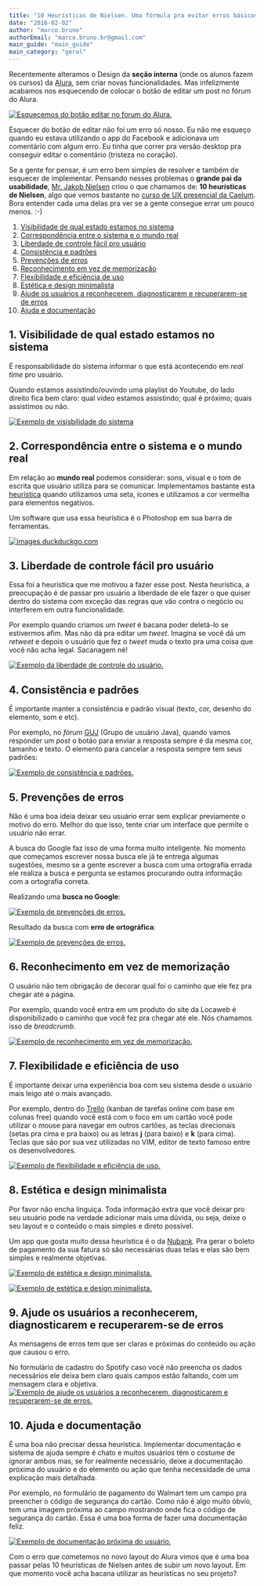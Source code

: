 ```yaml
---
title: "10 Heurísticas de Nielsen. Uma fórmula pra evitar erros básicos de usabilidade."
date: "2016-02-02"
author: "marco.bruno"
authorEmail: "marco.bruno.br@gmail.com"
main_guide: "main_guide"
main_category: "geral"
---
```


Recentemente alteramos o Design da **seção interna** (onde os alunos fazem os cursos) da [Alura](https://www.alura.com.br/), sem criar novas funcionalidades. Mas infelizmente acabamos nos esquecendo de colocar o botão de editar um post no fórum do Alura.

[![Esquecemos do botão editar no forum do Alura.](http://blog.caelum.com.br/wp-content/uploads/2016/01/Screen-Shot-2016-01-19-at-5.53.05-PM-1024x454.jpg)](http://blog.caelum.com.br/wp-content/uploads/2016/01/Screen-Shot-2016-01-19-at-5.53.05-PM.jpg)

Esquecer do botão de editar não foi um erro só nosso. Eu não me esqueço quando eu estava utilizando o app do Facebook e adicionava um comentário com algum erro. Eu tinha que correr pra versão desktop pra conseguir editar o comentário (tristeza no coração).

Se a gente for pensar, é um erro bem simples de resolver e também de esquecer de implementar. Pensando nesses problemas o **grande pai da usabilidade**, [Mr. Jakob Nielsen](https://www.nngroup.com/people/jakob-nielsen/) criou o que chamamos de: **10 heurísticas de Nielsen**, algo que vemos bastante no [curso de UX presencial da Caelum](https://www.caelum.com.br/curso-ux-usabilidade-mobile-web). Bora entender cada uma delas pra ver se a gente consegue errar um pouco menos. :-)

1. [Visibilidade de qual estado estamos no sistema](#primeiraHeuristica)
2. [Correspondência entre o sistema e o mundo real](#segundaHeuristica)
3. [Liberdade de controle fácil pro usuário](#terceiraHeuristica)
4. [Consistência e padrões](#quartaHeuristica)
5. [Prevenções de erros](#quintaHeuristica)
6. [Reconhecimento em vez de memorização](#sextaHeuristica)
7. [Flexibilidade e eficiência de uso](#setimaHeuristica)
8. [Estética e design minimalista](#oitavaHeuristica)
9. [Ajude os usuários a reconhecerem, diagnosticarem e recuperarem-se de erros](#nonaHeuristica)
10. [Ajuda e documentação](#decimaHeuristica)

## 1\. Visibilidade de qual estado estamos no sistema

É responsabilidade do sistema informar o que está acontecendo em _real time_ pro usuário.

Quando estamos assistindo/ouvindo uma playlist do Youtube, do lado direito fica bem claro: qual vídeo estamos assistindo; qual é próximo; quais assistimos ou não.

[![Exemplo de visisbilidade do sistema](http://blog.caelum.com.br/wp-content/uploads/2016/01/Screen-Shot-2016-01-19-at-6.53.04-PM-1024x347.png)](http://blog.caelum.com.br/wp-content/uploads/2016/01/Screen-Shot-2016-01-19-at-6.53.04-PM.png)

## 2\. Correspondência entre o sistema e o mundo real

Em relação ao **mundo real** podemos considerar: sons, visual e o tom de escrita que usuário utiliza para se comunicar. Implementamos bastante esta [heurística](https://pt.wikipedia.org/wiki/Heur%C3%ADstica) quando utilizamos uma seta, ícones e utilizamos a cor vermelha para elementos negativos.

Um software que usa essa heurística é o Photoshop em sua barra de ferramentas.

[![images.duckduckgo.com](http://blog.caelum.com.br/wp-content/uploads/2016/01/images.duckduckgo.com_.png)](http://blog.caelum.com.br/wp-content/uploads/2016/01/images.duckduckgo.com_.png)

## 3\. Liberdade de controle fácil pro usuário

Essa foi a heurística que me motivou a fazer esse post. Nesta heurística, a preocupação é de passar pro usuário a liberdade de ele fazer o que quiser dentro do sistema com exceção das regras que vão contra o negócio ou interferem em outra funcionalidade.

Por exemplo quando criamos um _tweet_ é bacana poder deletá-lo se estivermos afim. Mas não dá pra editar um _tweet_. Imagina se você dá um _retweet_ e depois o usuário que fez o _tweet_ muda o texto pra uma coisa que você não acha legal. Sacanagem né!

[![Exemplo da liberdade de controle do usuário.](http://blog.caelum.com.br/wp-content/uploads/2016/01/Screen-Shot-2016-01-19-at-8.15.08-PM.png)](https://twitter.com/olhardigital/status/689511421357363201)

## 4\. Consistência e padrões

É importante manter a consistência e padrão visual (texto, cor, desenho do elemento, som e etc).

Por exemplo, no _fórum_ [GUJ](http://www.guj.com.br/) (Grupo de usuário Java), quando vamos responder um _post_ o botão para enviar a resposta sempre é da mesma cor, tamanho e texto. O elemento para cancelar a resposta sempre tem seus padrões:

[![Exemplo de consistência e padrões.](http://blog.caelum.com.br/wp-content/uploads/2016/01/Screen-Shot-2016-01-19-at-8.59.29-PM-1024x241.png)](http://blog.caelum.com.br/wp-content/uploads/2016/01/Screen-Shot-2016-01-19-at-8.59.29-PM.png)

## 5\. Prevenções de erros

Não é uma boa ideia deixar seu usuário errar sem explicar previamente o motivo do erro. Melhor do que isso, tente criar um interface que permite o usuário não errar.

A busca do Google faz isso de uma forma muito inteligente. No momento que começamos escrever nossa busca ele já te entrega algumas sugestões, mesmo se a gente escrever a busca com uma ortografia errada ele realiza a busca e pergunta se estamos procurando outra informação com a ortografia correta.

Realizando uma **busca no Google**:

[![Exemplo de prevenções de erros.](http://blog.caelum.com.br/wp-content/uploads/2016/01/Screen-Shot-2016-01-19-at-11.13.36-PM.png)](http://blog.caelum.com.br/wp-content/uploads/2016/01/Screen-Shot-2016-01-19-at-11.13.36-PM.png)

Resultado da busca com **erro de ortográfica**:

[![Exemplo de prevenções de erros.](http://blog.caelum.com.br/wp-content/uploads/2016/01/Screen-Shot-2016-01-19-at-11.14.04-PM.png)](http://blog.caelum.com.br/wp-content/uploads/2016/01/Screen-Shot-2016-01-19-at-11.14.04-PM.png)

## 6\. Reconhecimento em vez de memorização

O usuário não tem obrigação de decorar qual foi o caminho que ele fez pra chegar até a página.

Por exemplo, quando você entra em um produto do site da Locaweb é disponibilizado o caminho que você fez pra chegar até ele. Nós chamamos isso de _breadcrumb_.

[![Exemplo de reconhecimento em vez de memorização.](http://blog.caelum.com.br/wp-content/uploads/2016/01/Screen-Shot-2016-01-19-at-9.42.53-PM.png)](http://blog.caelum.com.br/wp-content/uploads/2016/01/Screen-Shot-2016-01-19-at-9.42.53-PM.png)

## 7\. Flexibilidade e eficiência de uso

É importante deixar uma experiência boa com seu sistema desde o usuário mais leigo até o mais avançado.

Por exemplo, dentro do [Trello](https://trello.com/) (kanban de tarefas online com base em colunas free) quando você está com o foco em um cartão você pode utilizar o mouse para navegar em outros cartões, as teclas direcionais (setas pra cima e pra baixo) ou as letras **j** (para baixo) e **k** (para cima). Teclas que são por sua vez utilizadas no VIM, editor de texto famoso entre os desenvolvedores.

[![Exemplo de flexibilidade e eficiência de uso.](http://blog.caelum.com.br/wp-content/uploads/2016/01/key1.gif)](http://blog.caelum.com.br/wp-content/uploads/2016/01/key1.gif)

## 8\. Estética e design minimalista

Por favor não encha linguiça. Toda informação extra que você deixar pro seu usuário pode na verdade adicionar mais uma dúvida, ou seja, deixe o seu layout e o conteúdo o mais simples e direto possível.

Um app que gosta muito dessa heurística é o da [Nubank](https://nubank.com.br/). Pra gerar o boleto de pagamento da sua fatura só são necessárias duas telas e elas são bem simples e realmente objetivas.

[![Exemplo de estética e design minimalista.](http://blog.caelum.com.br/wp-content/uploads/2016/01/nubank-app-3.png)](http://blog.caelum.com.br/wp-content/uploads/2016/01/nubank-app-3.png)

[![Exemplo de estética e design minimalista.](http://blog.caelum.com.br/wp-content/uploads/2016/01/nubank-app-4.png)](http://blog.caelum.com.br/wp-content/uploads/2016/01/nubank-app-4.png)

## 9\. Ajude os usuários a reconhecerem, diagnosticarem e recuperarem-se de erros

As mensagens de erros tem que ser claras e próximas do conteúdo ou ação que causou o erro.

No formulário de cadastro do Spotify caso você não preencha os dados necessários ele deixa bem claro quais campos estão faltando, com um mensagem clara e objetiva. [![Exemplo de ajude os usuários a reconhecerem, diagnosticarem e recuperarem-se de erros.](http://blog.caelum.com.br/wp-content/uploads/2016/01/Screen-Shot-2016-01-19-at-11.03.54-PM.png)](http://blog.caelum.com.br/wp-content/uploads/2016/01/Screen-Shot-2016-01-19-at-11.03.54-PM.png)

## 10\. Ajuda e documentação

É uma boa não precisar dessa heurística. Implementar documentação e sistema de ajuda sempre é chato e muitos usuários têm o costume de ignorar ambos mas, se for realmente necessário, deixe a documentação próxima do usuário e do elemento ou ação que tenha necessidade de uma explicação mais detalhada.

Por exemplo, no formulário de pagamento do Walmart tem um campo pra preencher o código de segurança do cartão. Como não é algo muito óbvio, tem uma imagem próxima ao campo mostrando onde fica o código de segurança do cartão. Essa é uma boa forma de fazer uma documentação feliz.

[![Exemplo de documentação próxima do usuário.](http://blog.caelum.com.br/wp-content/uploads/2016/01/Screen-Shot-2016-01-19-at-10.57.22-PM.png)](http://blog.caelum.com.br/wp-content/uploads/2016/01/Screen-Shot-2016-01-19-at-10.57.22-PM.png)

Com o erro que cometemos no novo layout do Alura vimos que é uma boa passar pelas 10 heurísticas de Nielsen antes de subir um novo layout. Em que momento você acha bacana utilizar as heurísticas no seu projeto?
